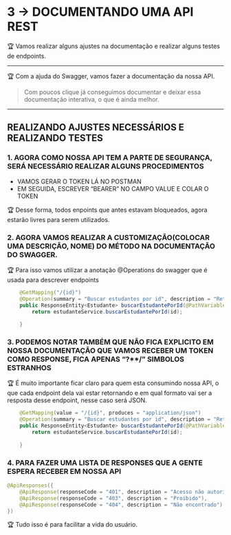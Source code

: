 # 3 → DOCUMENTANDO UMA API REST

🏆 Vamos realizar alguns ajustes na documentação e realizar alguns testes de endpoints.


---

🏆 Com a ajuda do Swagger, vamos fazer a documentação da nossa API.

> Com poucos clique já conseguimos documentar e deixar essa documentação interativa, o que é ainda melhor.
> 

---

## REALIZANDO AJUSTES NECESSÁRIOS E REALIZANDO TESTES

### 1. AGORA COMO NOSSA API TEM A PARTE DE SEGURANÇA, SERÁ NECESSÁRIO REALIZAR ALGUNS PROCEDIMENTOS

- VAMOS GERAR O TOKEN LÁ NO POSTMAN
- EM SEGUIDA, ESCREVER “BEARER” NO CAMPO VALUE E COLAR O TOKEN

🏆 Desse forma, todos enpoints que antes estavam bloqueados, agora estarão livres para serem utilizados.


### 2. AGORA VAMOS REALIZAR A CUSTOMIZAÇÃO(COLOCAR UMA DESCRIÇÃO, NOME) DO MÉTODO NA DOCUMENTAÇÃO DO SWAGGER.

🏆 Para isso vamos utilizar a anotação @Operations do swagger que é usada para descrever endpoints


```java
	@GetMapping("/{id}")
	@Operation(summary = "Buscar estudantes por id", description = "Retorna um estudante de acordo com o seu ID fornecido")
	public ResponseEntity<Estudante> buscarEstudantePorId(@PathVariable Long id) {
		return estudanteService.buscarEstudantePorId(id);
	
	}
```

### 3. PODEMOS NOTAR TAMBÉM QUE NÃO FICA EXPLICITO EM NOSSA DOCUMENTAÇÃO QUE VAMOS RECEBER UM TOKEN COMO RESPONSE, FICA APENAS “?**/” SIMBOLOS ESTRANHOS

🏆 É muito importante ficar claro para quem esta consumindo nossa API, o que cada endpoint dela vai estar retornando e em qual formato vai ser a resposta desse endpoint, nesse caso será JSON.


```java
	@GetMapping(value = "/{id}", produces = "application/json")
	@Operation(summary = "Buscar estudantes por id", description = "Retorna um estudante de acordo com o seu ID fornecido")
	public ResponseEntity<Estudante> buscarEstudantePorId(@PathVariable Long id) {
		return estudanteService.buscarEstudantePorId(id);
	
	}
```

### 4. PARA FAZER UMA LISTA DE RESPONSES QUE A GENTE ESPERA RECEBER EM NOSSA API

```java
@ApiResponses({
    @ApiResponse(responseCode = "401", description = "Acesso não autorizado"),
    @ApiResponse(responseCode = "403", description = "Proibido"),
    @ApiResponse(responseCode = "404", description = "Não encontrado")
})

```

🏆 Tudo isso é para facilitar a vida do usuário.

